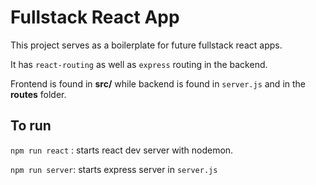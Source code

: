 # Fullstack React App
This project serves as a boilerplate for future fullstack react apps.

It has `react-routing` as well as `express` routing in the backend.

Frontend is found in __src/__ while backend is found in `server.js` and in the __routes__ folder.

## To run
`npm run react` : starts react dev server with nodemon.

`npm run server`: starts express server in `server.js`
